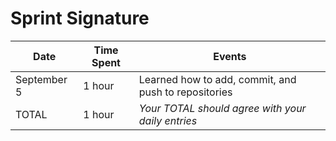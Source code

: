 # Sprint Signature


| Date        | Time Spent | Events
|-------------|------------|--------------------
| September 5 | 1 hour     | Learned how to add, commit, and push to repositories
| TOTAL       | 1 hour     | *Your TOTAL should agree with your daily entries*


